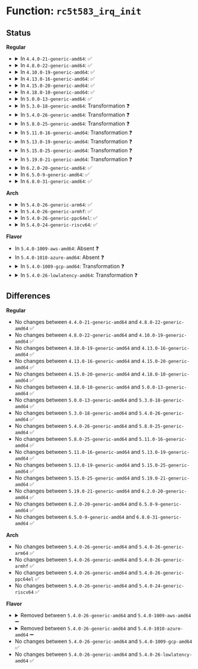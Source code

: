 # Function: <code>rc5t583_irq_init</code>

## Status
<b>Regular</b>
<ul>
<li>
<details>
<summary>In <code>4.4.0-21-generic-amd64</code>: ✅</summary>

```c
int rc5t583_irq_init(struct rc5t583 * rc5t583, int irq, int irq_base)
```

```json
{
  "name": "rc5t583_irq_init",
  "collision_type": "Unique Global",
  "inline_type": "No",
  "funcs": [
    {
      "addr": 18446744071584700592,
      "name": "rc5t583_irq_init",
      "external": true,
      "loc": "drivers/mfd/rc5t583-irq.c:335",
      "file": "drivers/mfd/rc5t583-irq.c",
      "inline": "seen, unknown",
      "caller_inline": [],
      "caller_func": [
        "drivers/mfd/rc5t583.c:rc5t583_i2c_probe"
      ]
    }
  ],
  "symbols": [
    {
      "addr": 18446744071584700592,
      "name": "rc5t583_irq_init",
      "section": ".text",
      "bind": "STB_GLOBAL",
      "size": 617
    }
  ]
}
```
</details>
</li>
<li>
<details>
<summary>In <code>4.8.0-22-generic-amd64</code>: ✅</summary>

```c
int rc5t583_irq_init(struct rc5t583 * rc5t583, int irq, int irq_base)
```

```json
{
  "name": "rc5t583_irq_init",
  "collision_type": "Unique Global",
  "inline_type": "No",
  "funcs": [
    {
      "addr": 18446744071585048304,
      "name": "rc5t583_irq_init",
      "external": true,
      "loc": "drivers/mfd/rc5t583-irq.c:335",
      "file": "drivers/mfd/rc5t583-irq.c",
      "inline": "seen, unknown",
      "caller_inline": [],
      "caller_func": [
        "drivers/mfd/rc5t583.c:rc5t583_i2c_probe"
      ]
    }
  ],
  "symbols": [
    {
      "addr": 18446744071585048304,
      "name": "rc5t583_irq_init",
      "section": ".text",
      "bind": "STB_GLOBAL",
      "size": 612
    }
  ]
}
```
</details>
</li>
<li>
<details>
<summary>In <code>4.10.0-19-generic-amd64</code>: ✅</summary>

```c
int rc5t583_irq_init(struct rc5t583 * rc5t583, int irq, int irq_base)
```

```json
{
  "name": "rc5t583_irq_init",
  "collision_type": "Unique Global",
  "inline_type": "No",
  "funcs": [
    {
      "addr": 18446744071585232128,
      "name": "rc5t583_irq_init",
      "external": true,
      "loc": "drivers/mfd/rc5t583-irq.c:335",
      "file": "drivers/mfd/rc5t583-irq.c",
      "inline": "seen, unknown",
      "caller_inline": [],
      "caller_func": [
        "drivers/mfd/rc5t583.c:rc5t583_i2c_probe"
      ]
    }
  ],
  "symbols": [
    {
      "addr": 18446744071585232128,
      "name": "rc5t583_irq_init",
      "section": ".text",
      "bind": "STB_GLOBAL",
      "size": 612
    }
  ]
}
```
</details>
</li>
<li>
<details>
<summary>In <code>4.13.0-16-generic-amd64</code>: ✅</summary>

```c
int rc5t583_irq_init(struct rc5t583 * rc5t583, int irq, int irq_base)
```

```json
{
  "name": "rc5t583_irq_init",
  "collision_type": "Unique Global",
  "inline_type": "No",
  "funcs": [
    {
      "addr": 18446744071585313760,
      "name": "rc5t583_irq_init",
      "external": true,
      "loc": "drivers/mfd/rc5t583-irq.c:335",
      "file": "drivers/mfd/rc5t583-irq.c",
      "inline": "seen, unknown",
      "caller_inline": [],
      "caller_func": [
        "drivers/mfd/rc5t583.c:rc5t583_i2c_probe"
      ]
    }
  ],
  "symbols": [
    {
      "addr": 18446744071585313760,
      "name": "rc5t583_irq_init",
      "section": ".text",
      "bind": "STB_GLOBAL",
      "size": 664
    }
  ]
}
```
</details>
</li>
<li>
<details>
<summary>In <code>4.15.0-20-generic-amd64</code>: ✅</summary>

```c
int rc5t583_irq_init(struct rc5t583 * rc5t583, int irq, int irq_base)
```

```json
{
  "name": "rc5t583_irq_init",
  "collision_type": "Unique Global",
  "inline_type": "No",
  "funcs": [
    {
      "addr": 18446744071585742112,
      "name": "rc5t583_irq_init",
      "external": true,
      "loc": "drivers/mfd/rc5t583-irq.c:335",
      "file": "drivers/mfd/rc5t583-irq.c",
      "inline": "seen, unknown",
      "caller_inline": [],
      "caller_func": [
        "drivers/mfd/rc5t583.c:rc5t583_i2c_probe"
      ]
    }
  ],
  "symbols": [
    {
      "addr": 18446744071585742112,
      "name": "rc5t583_irq_init",
      "section": ".text",
      "bind": "STB_GLOBAL",
      "size": 664
    }
  ]
}
```
</details>
</li>
<li>
<details>
<summary>In <code>4.18.0-10-generic-amd64</code>: ✅</summary>

```c
int rc5t583_irq_init(struct rc5t583 * rc5t583, int irq, int irq_base)
```

```json
{
  "name": "rc5t583_irq_init",
  "collision_type": "Unique Global",
  "inline_type": "No",
  "funcs": [
    {
      "addr": 18446744071585988208,
      "name": "rc5t583_irq_init",
      "external": true,
      "loc": "drivers/mfd/rc5t583-irq.c:335",
      "file": "drivers/mfd/rc5t583-irq.c",
      "inline": "seen, unknown",
      "caller_inline": [],
      "caller_func": [
        "drivers/mfd/rc5t583.c:rc5t583_i2c_probe"
      ]
    }
  ],
  "symbols": [
    {
      "addr": 18446744071585988208,
      "name": "rc5t583_irq_init",
      "section": ".text",
      "bind": "STB_GLOBAL",
      "size": 662
    }
  ]
}
```
</details>
</li>
<li>
<details>
<summary>In <code>5.0.0-13-generic-amd64</code>: ✅</summary>

```c
int rc5t583_irq_init(struct rc5t583 * rc5t583, int irq, int irq_base)
```

```json
{
  "name": "rc5t583_irq_init",
  "collision_type": "Unique Global",
  "inline_type": "No",
  "funcs": [
    {
      "addr": 18446744071586124944,
      "name": "rc5t583_irq_init",
      "external": true,
      "loc": "drivers/mfd/rc5t583-irq.c:335",
      "file": "drivers/mfd/rc5t583-irq.c",
      "inline": "seen, unknown",
      "caller_inline": [],
      "caller_func": [
        "drivers/mfd/rc5t583.c:rc5t583_i2c_probe"
      ]
    }
  ],
  "symbols": [
    {
      "addr": 18446744071586124944,
      "name": "rc5t583_irq_init",
      "section": ".text",
      "bind": "STB_GLOBAL",
      "size": 662
    }
  ]
}
```
</details>
</li>
<li>
<details>
<summary>In <code>5.3.0-18-generic-amd64</code>: Transformation ❓</summary>

```c
int rc5t583_irq_init(struct rc5t583 * rc5t583, int irq, int irq_base)
```

```json
{
  "name": "rc5t583_irq_init",
  "collision_type": "Unique Global",
  "inline_type": "No",
  "funcs": [
    {
      "addr": 0,
      "name": "rc5t583_irq_init",
      "external": true,
      "loc": "drivers/mfd/rc5t583-irq.c:323",
      "file": "drivers/mfd/rc5t583-irq.c",
      "inline": "seen, unknown",
      "caller_inline": [],
      "caller_func": [
        "drivers/mfd/rc5t583.c:rc5t583_i2c_probe"
      ]
    }
  ],
  "symbols": [
    {
      "addr": 18446744071586360524,
      "name": "rc5t583_irq_init.cold",
      "section": ".text",
      "bind": "STB_LOCAL",
      "size": 167
    },
    {
      "addr": 18446744071586359936,
      "name": "rc5t583_irq_init",
      "section": ".text",
      "bind": "STB_GLOBAL",
      "size": 411
    }
  ]
}
```
</details>
</li>
<li>
<details>
<summary>In <code>5.4.0-26-generic-amd64</code>: Transformation ❓</summary>

```c
int rc5t583_irq_init(struct rc5t583 * rc5t583, int irq, int irq_base)
```

```json
{
  "name": "rc5t583_irq_init",
  "collision_type": "Unique Global",
  "inline_type": "No",
  "funcs": [
    {
      "addr": 0,
      "name": "rc5t583_irq_init",
      "external": true,
      "loc": "drivers/mfd/rc5t583-irq.c:323",
      "file": "drivers/mfd/rc5t583-irq.c",
      "inline": "seen, unknown",
      "caller_inline": [],
      "caller_func": [
        "drivers/mfd/rc5t583.c:rc5t583_i2c_probe"
      ]
    }
  ],
  "symbols": [
    {
      "addr": 18446744071586508492,
      "name": "rc5t583_irq_init.cold",
      "section": ".text",
      "bind": "STB_LOCAL",
      "size": 167
    },
    {
      "addr": 18446744071586507904,
      "name": "rc5t583_irq_init",
      "section": ".text",
      "bind": "STB_GLOBAL",
      "size": 411
    }
  ]
}
```
</details>
</li>
<li>
<details>
<summary>In <code>5.8.0-25-generic-amd64</code>: Transformation ❓</summary>

```c
int rc5t583_irq_init(struct rc5t583 * rc5t583, int irq, int irq_base)
```

```json
{
  "name": "rc5t583_irq_init",
  "collision_type": "Unique Global",
  "inline_type": "No",
  "funcs": [
    {
      "addr": 0,
      "name": "rc5t583_irq_init",
      "external": true,
      "loc": "drivers/mfd/rc5t583-irq.c:323",
      "file": "drivers/mfd/rc5t583-irq.c",
      "inline": "seen, unknown",
      "caller_inline": [],
      "caller_func": [
        "drivers/mfd/rc5t583.c:rc5t583_i2c_probe"
      ]
    }
  ],
  "symbols": [
    {
      "addr": 18446744071587288510,
      "name": "rc5t583_irq_init.cold",
      "section": ".text",
      "bind": "STB_LOCAL",
      "size": 189
    },
    {
      "addr": 18446744071587287840,
      "name": "rc5t583_irq_init",
      "section": ".text",
      "bind": "STB_GLOBAL",
      "size": 445
    }
  ]
}
```
</details>
</li>
<li>
<details>
<summary>In <code>5.11.0-16-generic-amd64</code>: Transformation ❓</summary>

```c
int rc5t583_irq_init(struct rc5t583 * rc5t583, int irq, int irq_base)
```

```json
{
  "name": "rc5t583_irq_init",
  "collision_type": "Unique Global",
  "inline_type": "No",
  "funcs": [
    {
      "addr": 0,
      "name": "rc5t583_irq_init",
      "external": true,
      "loc": "drivers/mfd/rc5t583-irq.c:323",
      "file": "drivers/mfd/rc5t583-irq.c",
      "inline": "seen, unknown",
      "caller_inline": [],
      "caller_func": [
        "drivers/mfd/rc5t583.c:rc5t583_i2c_probe"
      ]
    }
  ],
  "symbols": [
    {
      "addr": 18446744071591515908,
      "name": "rc5t583_irq_init.cold",
      "section": ".text",
      "bind": "STB_LOCAL",
      "size": 189
    },
    {
      "addr": 18446744071587349168,
      "name": "rc5t583_irq_init",
      "section": ".text",
      "bind": "STB_GLOBAL",
      "size": 445
    }
  ]
}
```
</details>
</li>
<li>
<details>
<summary>In <code>5.13.0-19-generic-amd64</code>: Transformation ❓</summary>

```c
int rc5t583_irq_init(struct rc5t583 * rc5t583, int irq, int irq_base)
```

```json
{
  "name": "rc5t583_irq_init",
  "collision_type": "Unique Global",
  "inline_type": "No",
  "funcs": [
    {
      "addr": 0,
      "name": "rc5t583_irq_init",
      "external": true,
      "loc": "drivers/mfd/rc5t583-irq.c:323",
      "file": "drivers/mfd/rc5t583-irq.c",
      "inline": "seen, unknown",
      "caller_inline": [],
      "caller_func": [
        "drivers/mfd/rc5t583.c:rc5t583_i2c_probe"
      ]
    }
  ],
  "symbols": [
    {
      "addr": 18446744071591457883,
      "name": "rc5t583_irq_init.cold",
      "section": ".text",
      "bind": "STB_LOCAL",
      "size": 189
    },
    {
      "addr": 18446744071587231344,
      "name": "rc5t583_irq_init",
      "section": ".text",
      "bind": "STB_GLOBAL",
      "size": 445
    }
  ]
}
```
</details>
</li>
<li>
<details>
<summary>In <code>5.15.0-25-generic-amd64</code>: Transformation ❓</summary>

```c
int rc5t583_irq_init(struct rc5t583 * rc5t583, int irq, int irq_base)
```

```json
{
  "name": "rc5t583_irq_init",
  "collision_type": "Unique Global",
  "inline_type": "No",
  "funcs": [
    {
      "addr": 0,
      "name": "rc5t583_irq_init",
      "external": true,
      "loc": "drivers/mfd/rc5t583-irq.c:323",
      "file": "drivers/mfd/rc5t583-irq.c",
      "inline": "seen, unknown",
      "caller_inline": [],
      "caller_func": [
        "drivers/mfd/rc5t583.c:rc5t583_i2c_probe"
      ]
    }
  ],
  "symbols": [
    {
      "addr": 18446744071592520559,
      "name": "rc5t583_irq_init.cold",
      "section": ".text",
      "bind": "STB_LOCAL",
      "size": 82
    },
    {
      "addr": 18446744071587798352,
      "name": "rc5t583_irq_init",
      "section": ".text",
      "bind": "STB_GLOBAL",
      "size": 699
    }
  ]
}
```
</details>
</li>
<li>
<details>
<summary>In <code>5.19.0-21-generic-amd64</code>: Transformation ❓</summary>

```c
int rc5t583_irq_init(struct rc5t583 * rc5t583, int irq, int irq_base)
```

```json
{
  "name": "rc5t583_irq_init",
  "collision_type": "Unique Global",
  "inline_type": "No",
  "funcs": [
    {
      "addr": 0,
      "name": "rc5t583_irq_init",
      "external": true,
      "loc": "drivers/mfd/rc5t583-irq.c:323",
      "file": "drivers/mfd/rc5t583-irq.c",
      "inline": "seen, unknown",
      "caller_inline": [],
      "caller_func": [
        "drivers/mfd/rc5t583.c:rc5t583_i2c_probe"
      ]
    }
  ],
  "symbols": [
    {
      "addr": 18446744071594389556,
      "name": "rc5t583_irq_init.cold",
      "section": ".text",
      "bind": "STB_LOCAL",
      "size": 82
    },
    {
      "addr": 18446744071589146624,
      "name": "rc5t583_irq_init",
      "section": ".text",
      "bind": "STB_GLOBAL",
      "size": 715
    }
  ]
}
```
</details>
</li>
<li>
<details>
<summary>In <code>6.2.0-20-generic-amd64</code>: ✅</summary>

```c
int rc5t583_irq_init(struct rc5t583 * rc5t583, int irq, int irq_base)
```

```json
{
  "name": "rc5t583_irq_init",
  "collision_type": "Unique Global",
  "inline_type": "No",
  "funcs": [
    {
      "addr": 18446744071590695840,
      "name": "rc5t583_irq_init",
      "external": true,
      "loc": "drivers/mfd/rc5t583-irq.c:320",
      "file": "drivers/mfd/rc5t583-irq.c",
      "inline": "seen, unknown",
      "caller_inline": [],
      "caller_func": [
        "drivers/mfd/rc5t583.c:rc5t583_i2c_probe"
      ]
    }
  ],
  "symbols": [
    {
      "addr": 18446744071590695840,
      "name": "rc5t583_irq_init",
      "section": ".text",
      "bind": "STB_GLOBAL",
      "size": 838
    }
  ]
}
```
</details>
</li>
<li>
<details>
<summary>In <code>6.5.0-9-generic-amd64</code>: ✅</summary>

```c
int rc5t583_irq_init(struct rc5t583 * rc5t583, int irq, int irq_base)
```

```json
{
  "name": "rc5t583_irq_init",
  "collision_type": "Unique Global",
  "inline_type": "No",
  "funcs": [
    {
      "addr": 18446744071591036944,
      "name": "rc5t583_irq_init",
      "external": true,
      "loc": "drivers/mfd/rc5t583-irq.c:320",
      "file": "drivers/mfd/rc5t583-irq.c",
      "inline": "seen, unknown",
      "caller_inline": [],
      "caller_func": [
        "drivers/mfd/rc5t583.c:rc5t583_i2c_probe"
      ]
    }
  ],
  "symbols": [
    {
      "addr": 18446744071591036944,
      "name": "rc5t583_irq_init",
      "section": ".text",
      "bind": "STB_GLOBAL",
      "size": 838
    }
  ]
}
```
</details>
</li>
<li>
<details>
<summary>In <code>6.8.0-31-generic-amd64</code>: ✅</summary>

```c
int rc5t583_irq_init(struct rc5t583 * rc5t583, int irq, int irq_base)
```

```json
{
  "name": "rc5t583_irq_init",
  "collision_type": "Unique Global",
  "inline_type": "No",
  "funcs": [
    {
      "addr": 18446744071591381360,
      "name": "rc5t583_irq_init",
      "external": true,
      "loc": "drivers/mfd/rc5t583-irq.c:320",
      "file": "drivers/mfd/rc5t583-irq.c",
      "inline": "seen, unknown",
      "caller_inline": [],
      "caller_func": [
        "drivers/mfd/rc5t583.c:rc5t583_i2c_probe"
      ]
    }
  ],
  "symbols": [
    {
      "addr": 18446744071591381360,
      "name": "rc5t583_irq_init",
      "section": ".text",
      "bind": "STB_GLOBAL",
      "size": 838
    }
  ]
}
```
</details>
</li>
</ul>
<b>Arch</b>
<ul>
<li>
<details>
<summary>In <code>5.4.0-26-generic-arm64</code>: ✅</summary>

```c
int rc5t583_irq_init(struct rc5t583 * rc5t583, int irq, int irq_base)
```

```json
{
  "name": "rc5t583_irq_init",
  "collision_type": "Unique Global",
  "inline_type": "No",
  "funcs": [
    {
      "addr": 18446603336499387744,
      "name": "rc5t583_irq_init",
      "external": true,
      "loc": "drivers/mfd/rc5t583-irq.c:323",
      "file": "drivers/mfd/rc5t583-irq.c",
      "inline": "seen, unknown",
      "caller_inline": [],
      "caller_func": [
        "drivers/mfd/rc5t583.c:rc5t583_i2c_probe"
      ]
    }
  ],
  "symbols": [
    {
      "addr": 18446603336499387744,
      "name": "rc5t583_irq_init",
      "section": ".text",
      "bind": "STB_GLOBAL",
      "size": 684
    }
  ]
}
```
</details>
</li>
<li>
<details>
<summary>In <code>5.4.0-26-generic-armhf</code>: ✅</summary>

```c
int rc5t583_irq_init(struct rc5t583 * rc5t583, int irq, int irq_base)
```

```json
{
  "name": "rc5t583_irq_init",
  "collision_type": "Unique Global",
  "inline_type": "No",
  "funcs": [
    {
      "addr": 3231940068,
      "name": "rc5t583_irq_init",
      "external": true,
      "loc": "drivers/mfd/rc5t583-irq.c:323",
      "file": "drivers/mfd/rc5t583-irq.c",
      "inline": "seen, unknown",
      "caller_inline": [],
      "caller_func": [
        "drivers/mfd/rc5t583.c:rc5t583_i2c_probe"
      ]
    }
  ],
  "symbols": [
    {
      "addr": 3231940068,
      "name": "rc5t583_irq_init",
      "section": ".text",
      "bind": "STB_GLOBAL",
      "size": 672
    }
  ]
}
```
</details>
</li>
<li>
<details>
<summary>In <code>5.4.0-26-generic-ppc64el</code>: ✅</summary>

```c
int rc5t583_irq_init(struct rc5t583 * rc5t583, int irq, int irq_base)
```

```json
{
  "name": "rc5t583_irq_init",
  "collision_type": "Unique Global",
  "inline_type": "No",
  "funcs": [
    {
      "addr": 13835058055292626000,
      "name": "rc5t583_irq_init",
      "external": true,
      "loc": "drivers/mfd/rc5t583-irq.c:323",
      "file": "drivers/mfd/rc5t583-irq.c",
      "inline": "seen, unknown",
      "caller_inline": [],
      "caller_func": [
        "drivers/mfd/rc5t583.c:rc5t583_i2c_probe"
      ]
    }
  ],
  "symbols": [
    {
      "addr": 13835058055292626000,
      "name": "rc5t583_irq_init",
      "section": ".text",
      "bind": "STB_GLOBAL",
      "size": 788
    }
  ]
}
```
</details>
</li>
<li>
<details>
<summary>In <code>5.4.0-24-generic-riscv64</code>: ✅</summary>

```c
int rc5t583_irq_init(struct rc5t583 * rc5t583, int irq, int irq_base)
```

```json
{
  "name": "rc5t583_irq_init",
  "collision_type": "Unique Global",
  "inline_type": "No",
  "funcs": [
    {
      "addr": 18446743936276622696,
      "name": "rc5t583_irq_init",
      "external": true,
      "loc": "drivers/mfd/rc5t583-irq.c:323",
      "file": "drivers/mfd/rc5t583-irq.c",
      "inline": "seen, unknown",
      "caller_inline": [],
      "caller_func": [
        "drivers/mfd/rc5t583.c:rc5t583_i2c_probe"
      ]
    }
  ],
  "symbols": [
    {
      "addr": 18446743936276622696,
      "name": "rc5t583_irq_init",
      "section": ".text",
      "bind": "STB_GLOBAL",
      "size": 634
    }
  ]
}
```
</details>
</li>
</ul>
<b>Flavor</b>
<ul>
<li>
In <code>5.4.0-1009-aws-amd64</code>: Absent ❓
</li>
<li>
In <code>5.4.0-1010-azure-amd64</code>: Absent ❓
</li>
<li>
<details>
<summary>In <code>5.4.0-1009-gcp-amd64</code>: Transformation ❓</summary>

```c
int rc5t583_irq_init(struct rc5t583 * rc5t583, int irq, int irq_base)
```

```json
{
  "name": "rc5t583_irq_init",
  "collision_type": "Unique Global",
  "inline_type": "No",
  "funcs": [
    {
      "addr": 0,
      "name": "rc5t583_irq_init",
      "external": true,
      "loc": "drivers/mfd/rc5t583-irq.c:323",
      "file": "drivers/mfd/rc5t583-irq.c",
      "inline": "seen, unknown",
      "caller_inline": [],
      "caller_func": [
        "drivers/mfd/rc5t583.c:rc5t583_i2c_probe"
      ]
    }
  ],
  "symbols": [
    {
      "addr": 18446744071586456460,
      "name": "rc5t583_irq_init.cold",
      "section": ".text",
      "bind": "STB_LOCAL",
      "size": 167
    },
    {
      "addr": 18446744071586455872,
      "name": "rc5t583_irq_init",
      "section": ".text",
      "bind": "STB_GLOBAL",
      "size": 411
    }
  ]
}
```
</details>
</li>
<li>
<details>
<summary>In <code>5.4.0-26-lowlatency-amd64</code>: Transformation ❓</summary>

```c
int rc5t583_irq_init(struct rc5t583 * rc5t583, int irq, int irq_base)
```

```json
{
  "name": "rc5t583_irq_init",
  "collision_type": "Unique Global",
  "inline_type": "No",
  "funcs": [
    {
      "addr": 0,
      "name": "rc5t583_irq_init",
      "external": true,
      "loc": "drivers/mfd/rc5t583-irq.c:323",
      "file": "drivers/mfd/rc5t583-irq.c",
      "inline": "seen, unknown",
      "caller_inline": [],
      "caller_func": [
        "drivers/mfd/rc5t583.c:rc5t583_i2c_probe"
      ]
    }
  ],
  "symbols": [
    {
      "addr": 18446744071586568140,
      "name": "rc5t583_irq_init.cold",
      "section": ".text",
      "bind": "STB_LOCAL",
      "size": 167
    },
    {
      "addr": 18446744071586567552,
      "name": "rc5t583_irq_init",
      "section": ".text",
      "bind": "STB_GLOBAL",
      "size": 411
    }
  ]
}
```
</details>
</li>
</ul>

## Differences
<b>Regular</b>
<ul>
<li>
No changes between <code>4.4.0-21-generic-amd64</code> and <code>4.8.0-22-generic-amd64</code> ✅
</li>
<li>
No changes between <code>4.8.0-22-generic-amd64</code> and <code>4.10.0-19-generic-amd64</code> ✅
</li>
<li>
No changes between <code>4.10.0-19-generic-amd64</code> and <code>4.13.0-16-generic-amd64</code> ✅
</li>
<li>
No changes between <code>4.13.0-16-generic-amd64</code> and <code>4.15.0-20-generic-amd64</code> ✅
</li>
<li>
No changes between <code>4.15.0-20-generic-amd64</code> and <code>4.18.0-10-generic-amd64</code> ✅
</li>
<li>
No changes between <code>4.18.0-10-generic-amd64</code> and <code>5.0.0-13-generic-amd64</code> ✅
</li>
<li>
No changes between <code>5.0.0-13-generic-amd64</code> and <code>5.3.0-18-generic-amd64</code> ✅
</li>
<li>
No changes between <code>5.3.0-18-generic-amd64</code> and <code>5.4.0-26-generic-amd64</code> ✅
</li>
<li>
No changes between <code>5.4.0-26-generic-amd64</code> and <code>5.8.0-25-generic-amd64</code> ✅
</li>
<li>
No changes between <code>5.8.0-25-generic-amd64</code> and <code>5.11.0-16-generic-amd64</code> ✅
</li>
<li>
No changes between <code>5.11.0-16-generic-amd64</code> and <code>5.13.0-19-generic-amd64</code> ✅
</li>
<li>
No changes between <code>5.13.0-19-generic-amd64</code> and <code>5.15.0-25-generic-amd64</code> ✅
</li>
<li>
No changes between <code>5.15.0-25-generic-amd64</code> and <code>5.19.0-21-generic-amd64</code> ✅
</li>
<li>
No changes between <code>5.19.0-21-generic-amd64</code> and <code>6.2.0-20-generic-amd64</code> ✅
</li>
<li>
No changes between <code>6.2.0-20-generic-amd64</code> and <code>6.5.0-9-generic-amd64</code> ✅
</li>
<li>
No changes between <code>6.5.0-9-generic-amd64</code> and <code>6.8.0-31-generic-amd64</code> ✅
</li>
</ul>
<b>Arch</b>
<ul>
<li>
No changes between <code>5.4.0-26-generic-amd64</code> and <code>5.4.0-26-generic-arm64</code> ✅
</li>
<li>
No changes between <code>5.4.0-26-generic-amd64</code> and <code>5.4.0-26-generic-armhf</code> ✅
</li>
<li>
No changes between <code>5.4.0-26-generic-amd64</code> and <code>5.4.0-26-generic-ppc64el</code> ✅
</li>
<li>
No changes between <code>5.4.0-26-generic-amd64</code> and <code>5.4.0-24-generic-riscv64</code> ✅
</li>
</ul>
<b>Flavor</b>
<ul>
<li>
<details>
<summary>Removed between <code>5.4.0-26-generic-amd64</code> and <code>5.4.0-1009-aws-amd64</code> ➖</summary>

```c
int rc5t583_irq_init(struct rc5t583 * rc5t583, int irq, int irq_base)
```
</details>
</li>
<li>
<details>
<summary>Removed between <code>5.4.0-26-generic-amd64</code> and <code>5.4.0-1010-azure-amd64</code> ➖</summary>

```c
int rc5t583_irq_init(struct rc5t583 * rc5t583, int irq, int irq_base)
```
</details>
</li>
<li>
No changes between <code>5.4.0-26-generic-amd64</code> and <code>5.4.0-1009-gcp-amd64</code> ✅
</li>
<li>
No changes between <code>5.4.0-26-generic-amd64</code> and <code>5.4.0-26-lowlatency-amd64</code> ✅
</li>
</ul>
